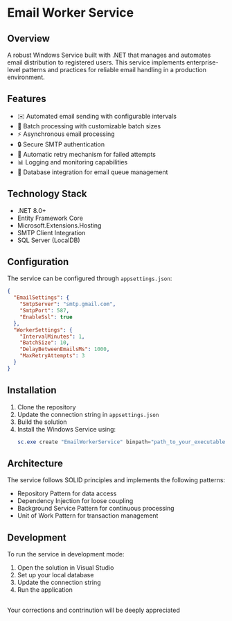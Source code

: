 # Email Worker Service

## Overview
A robust Windows Service built with .NET that manages and automates email distribution to registered users. This service implements enterprise-level patterns and practices for reliable email handling in a production environment.

## Features
- ✉️ Automated email sending with configurable intervals
- 🔄 Batch processing with customizable batch sizes
- ⚡ Asynchronous email processing
- 🔒 Secure SMTP authentication
- 🔁 Automatic retry mechanism for failed attempts
- 📊 Logging and monitoring capabilities
- 💾 Database integration for email queue management

## Technology Stack
- .NET 8.0+
- Entity Framework Core
- Microsoft.Extensions.Hosting
- SMTP Client Integration
- SQL Server (LocalDB)

## Configuration
The service can be configured through `appsettings.json`:

```json
{
  "EmailSettings": {
    "SmtpServer": "smtp.gmail.com",
    "SmtpPort": 587,
    "EnableSsl": true
  },
  "WorkerSettings": {
    "IntervalMinutes": 1,
    "BatchSize": 10,
    "DelayBetweenEmailsMs": 1000,
    "MaxRetryAttempts": 3
  }
}
```

## Installation
1. Clone the repository
2. Update the connection string in `appsettings.json`
3. Build the solution
4. Install the Windows Service using:
   ```powershell
   sc.exe create "EmailWorkerService" binpath="path_to_your_executable"
   ```

## Architecture
The service follows SOLID principles and implements the following patterns:
- Repository Pattern for data access
- Dependency Injection for loose coupling
- Background Service Pattern for continuous processing
- Unit of Work Pattern for transaction management

## Development
To run the service in development mode:
1. Open the solution in Visual Studio
2. Set up your local database
3. Update the connection string
4. Run the application

##
Your corrections and contrinution will be deeply appreciated 
